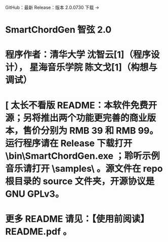 GitHub：最新 Release：版本 2.0.0730 下载 →
# SmartChordGen 智弦  2.0
# 程序作者：清华大学  沈智云[1]（程序设计），  星海音乐学院  陈文戈[1]（构想与调试） 
# [ 太长不看版 README：本软件免费开源；另将推出两个功能更完善的商业版本，售价分别为 RMB 39 和 RMB 99。运行程序请在 Release 下载打开 \bin\SmartChordGen.exe ；聆听示例音乐请打开 \samples\ 。源文件在 repo 根目录的 source 文件夹，开源协议是 GNU GPLv3。 
# 更多 README 请见：【使用前阅读】README.pdf 。
